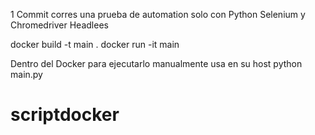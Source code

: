 1 Commit corres una prueba de automation solo con Python Selenium y Chromedriver Headlees

docker build -t main . 
docker run -it main

Dentro del Docker 
para ejecutarlo manualmente usa en su host
python main.py 

# scriptdocker
